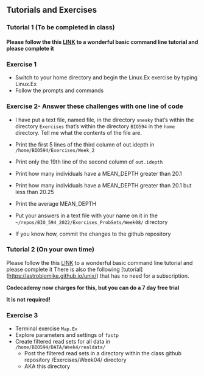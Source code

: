 ## Tutorials and Exercises

### Tutorial 1 (To be completed in class)
#### Please follow the this [LINK](http://www.ee.surrey.ac.uk/Teaching/Unix/unix1.html) to a wonderful basic command line tutorial and please complete it

### Exercise 1
* Switch to your home directory and begin the Linux.Ex exercise by typing Linux.Ex
* Follow the prompts and commands

### Exercise 2- Answer these challenges with one line of code
* I have put a text file, named file, in the directory `sneaky` that’s within the directory `Exercises` that’s within the directory `BIO594` in the `home` directory.  Tell me what the contents of the file are.
* Print the first 5 lines of the third column of out.idepth in `/home/BIO594/Exercises/Week_2`
* Print only the 19th line of the second column of `out.idepth`
* Print how many individuals have a MEAN_DEPTH greater than 20.1
* Print how many individuals have a MEAN_DEPTH greater than 20.1 but less than 20.25
* Print the average MEAN_DEPTH

* Put your answers in a text file with your name on it in the `~/repos/BIO_594_2022/Exercises_ProbSets/Week08/` directory
* If you know how, commit the changes to the github repository

### Tutorial 2 (On your own time)
Please follow the this [LINK](https://www.codecademy.com/learn/learn-the-command-line) to a wonderful basic command line tutorial and please complete it
There is also the following [tutorial] (https://astrobiomike.github.io/unix/) that has no need for a subscription.

**Codecademy now charges for this, but you can do a 7 day free trial**

**It is not required!**

### Exercise 3

* Terminal exercise `Map.Ex`
* Explore parameters and settings of `fastp`
* Create filtered read sets for all data in `/home/BIO594/DATA/Week4/realdata/`
  * Post the filtered read sets in a directory within the class github repository /Exercises/Week04/ directory
  * AKA this directory

